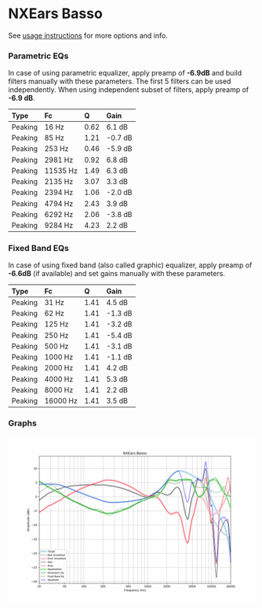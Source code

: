 # NXEars Basso
See [usage instructions](https://github.com/jaakkopasanen/AutoEq#usage) for more options and info.

### Parametric EQs
In case of using parametric equalizer, apply preamp of **-6.9dB** and build filters manually
with these parameters. The first 5 filters can be used independently.
When using independent subset of filters, apply preamp of **-6.9 dB**.

| Type    | Fc       |    Q | Gain    |
|:--------|:---------|:-----|:--------|
| Peaking | 16 Hz    | 0.62 | 6.1 dB  |
| Peaking | 85 Hz    | 1.21 | -0.7 dB |
| Peaking | 253 Hz   | 0.46 | -5.9 dB |
| Peaking | 2981 Hz  | 0.92 | 6.8 dB  |
| Peaking | 11535 Hz | 1.49 | 6.3 dB  |
| Peaking | 2135 Hz  | 3.07 | 3.3 dB  |
| Peaking | 2394 Hz  | 1.06 | -2.0 dB |
| Peaking | 4794 Hz  | 2.43 | 3.9 dB  |
| Peaking | 6292 Hz  | 2.06 | -3.8 dB |
| Peaking | 9284 Hz  | 4.23 | 2.2 dB  |

### Fixed Band EQs
In case of using fixed band (also called graphic) equalizer, apply preamp of **-6.6dB**
(if available) and set gains manually with these parameters.

| Type    | Fc       |    Q | Gain    |
|:--------|:---------|:-----|:--------|
| Peaking | 31 Hz    | 1.41 | 4.5 dB  |
| Peaking | 62 Hz    | 1.41 | -1.3 dB |
| Peaking | 125 Hz   | 1.41 | -3.2 dB |
| Peaking | 250 Hz   | 1.41 | -5.4 dB |
| Peaking | 500 Hz   | 1.41 | -3.1 dB |
| Peaking | 1000 Hz  | 1.41 | -1.1 dB |
| Peaking | 2000 Hz  | 1.41 | 4.2 dB  |
| Peaking | 4000 Hz  | 1.41 | 5.3 dB  |
| Peaking | 8000 Hz  | 1.41 | 2.2 dB  |
| Peaking | 16000 Hz | 1.41 | 3.5 dB  |

### Graphs
![](./NXEars%20Basso.png)